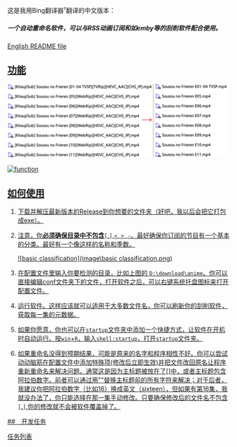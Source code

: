 这是我用Bing翻译器⁷翻译的中文版本：

##### 一个自动重命名软件，可以与RSS动画订阅和如emby等的刮削软件配合使用。

<a href="README.md">English README file

## 功能

![function](./image/function.png)

![function](./image/function2.png)

## 如何使用

1. 下载并解压最新版本的Release到你想要的文件夹（好吧，我以后会把它打包成exe）。

2. 注意，你**必须确保目录中不包含**`[`,`]`,`<`, `>` ,`-`。最好确保你订阅的节目有一个基本的分类。最好有一个像这样的名称和季数。

   ![basic classification](image\basic classification.png)

3. 在配置文件里输入你要检测的目录，比如上图的 `D:\download\anime`。你可以直接编辑conf文件夹下的文件，打开软件之后，可以右键系统托盘图标来打开配置文件。

4. 运行软件。这样应该就可以适用于大多数文件名，你可以刷新你的刮削软件，获取每一集的元数据。

5. 如果你愿意，你也可以在`startup`文件夹中添加一个快捷方式，让软件在开机时自动运行。按`win`+`R`，输入`shell:startup`，打开`startup`文件夹。

6. 如果重命名没得到预期结果，可能是原来的名字和程序相性不好。你可以尝试动动脑筋在配置文件中添加特殊项(修改后立即生效)并把文件改回原名让程序重新重命名来解决问题。通常这是因为主标题被放在了[]中，或者主标题包含阿拉伯数字。前者可以通过用""替换主标题前的所有字符来解决；对于后者，我建议你把阿拉伯数字（比如16）换成英文（sixteen），但如果有第16集，我就没办法了，你只能选择在那一集手动修改。只要确保修改后的文件名不包含`[`,`]`,你的修改就不会被软件覆盖掉了。

##　开发任务

<a href="任务.md">任务列表
